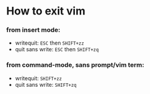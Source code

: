 # How to exit vim

### from insert mode:
- writequit: `ESC` then `SHIFT+zz`
- quit sans write: `ESC` then `SHIFT+zq`

### from command-mode, sans prompt/vim term:
- writequit: `SHIFT+zz`
- quit sans write: `SHIFT+zq`
